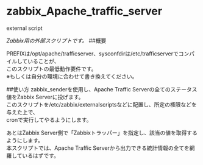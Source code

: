 zabbix_Apache_traffic_server
============================

external script


*Zabbix用の外部スクリプトです。*
##概要

PREFIXは/opt/apache/trafficserver、sysconfdirは/etc/trafficserverでコンパイルしていることが、  
このスクリプトの最低動作要件です。  
※もしくは自分の環境に合わせて書き換えてください。

##使い方
zabbix_senderを使用し、Apache Traffic Serverの全てのステータス値をZabbix Serverに投げます。  
このスクリプトを/etc/zabbix/externalscriptsなどに配置し、所定の権限などを与えた上で、  
cronで実行してやるようにします。  

あとはZabbix Server側で「Zabbixトラッパー」を指定し、該当の値を取得するようにします。  
本スクリプトでは、Apache Traffic Serverから出力できる統計情報の全てを網羅しているはずです。  
